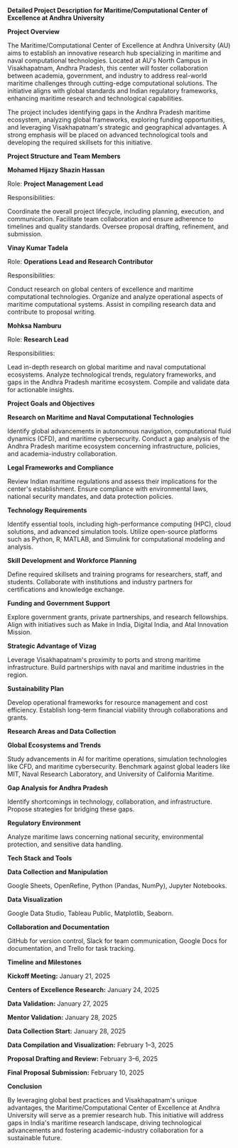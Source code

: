 **Detailed Project Description for Maritime/Computational Center of Excellence at Andhra University**

**Project Overview**

The Maritime/Computational Center of Excellence at Andhra University (AU) aims to establish an innovative research hub specializing in maritime and naval computational technologies. Located at AU's North Campus in Visakhapatnam, Andhra Pradesh, this center will foster collaboration between academia, government, and industry to address real-world maritime challenges through cutting-edge computational solutions. The initiative aligns with global standards and Indian regulatory frameworks, enhancing maritime research and technological capabilities.

The project includes identifying gaps in the Andhra Pradesh maritime ecosystem, analyzing global frameworks, exploring funding opportunities, and leveraging Visakhapatnam's strategic and geographical advantages. A strong emphasis will be placed on advanced technological tools and developing the required skillsets for this initiative.

**Project Structure and Team Members**

**Mohamed Hijazy Shazin Hassan**

Role: **Project Management Lead**

Responsibilities:

Coordinate the overall project lifecycle, including planning, execution, and communication.
Facilitate team collaboration and ensure adherence to timelines and quality standards.
Oversee proposal drafting, refinement, and submission.

**Vinay Kumar Tadela**

Role: **Operations Lead and Research Contributor**

Responsibilities:

Conduct research on global centers of excellence and maritime computational technologies.
Organize and analyze operational aspects of maritime computational systems.
Assist in compiling research data and contribute to proposal writing.

**Mohksa Namburu**

Role: **Research Lead**

Responsibilities:

Lead in-depth research on global maritime and naval computational ecosystems.
Analyze technological trends, regulatory frameworks, and gaps in the Andhra Pradesh maritime ecosystem.
Compile and validate data for actionable insights.

**Project Goals and Objectives**

**Research on Maritime and Naval Computational Technologies**

Identify global advancements in autonomous navigation, computational fluid dynamics (CFD), and maritime cybersecurity.
Conduct a gap analysis of the Andhra Pradesh maritime ecosystem concerning infrastructure, policies, and academia-industry collaboration.

**Legal Frameworks and Compliance**

Review Indian maritime regulations and assess their implications for the center's establishment.
Ensure compliance with environmental laws, national security mandates, and data protection policies.

**Technology Requirements**

Identify essential tools, including high-performance computing (HPC), cloud solutions, and advanced simulation tools.
Utilize open-source platforms such as Python, R, MATLAB, and Simulink for computational modeling and analysis.

**Skill Development and Workforce Planning**

Define required skillsets and training programs for researchers, staff, and students.
Collaborate with institutions and industry partners for certifications and knowledge exchange.

**Funding and Government Support**

Explore government grants, private partnerships, and research fellowships.
Align with initiatives such as Make in India, Digital India, and Atal Innovation Mission.

**Strategic Advantage of Vizag**

Leverage Visakhapatnam's proximity to ports and strong maritime infrastructure.
Build partnerships with naval and maritime industries in the region.

**Sustainability Plan**

Develop operational frameworks for resource management and cost efficiency.
Establish long-term financial viability through collaborations and grants.

**Research Areas and Data Collection**

**Global Ecosystems and Trends**

Study advancements in AI for maritime operations, simulation technologies like CFD, and maritime cybersecurity.
Benchmark against global leaders like MIT, Naval Research Laboratory, and University of California Maritime.

**Gap Analysis for Andhra Pradesh**

Identify shortcomings in technology, collaboration, and infrastructure.
Propose strategies for bridging these gaps.

**Regulatory Environment**

Analyze maritime laws concerning national security, environmental protection, and sensitive data handling.

**Tech Stack and Tools**

**Data Collection and Manipulation**

Google Sheets, OpenRefine, Python (Pandas, NumPy), Jupyter Notebooks.

**Data Visualization**

Google Data Studio, Tableau Public, Matplotlib, Seaborn.

**Collaboration and Documentation**

GitHub for version control, Slack for team communication, Google Docs for documentation, and Trello for task tracking.

**Timeline and Milestones**


**Kickoff Meeting:** January 21, 2025

**Centers of Excellence Research:** January 24, 2025

**Data Validation:** January 27, 2025

**Mentor Validation:** January 28, 2025

**Data Collection Start:** January 28, 2025

**Data Compilation and Visualization:** February 1–3, 2025

**Proposal Drafting and Review:** February 3–6, 2025

**Final Proposal Submission:** February 10, 2025

**Conclusion**

By leveraging global best practices and Visakhapatnam's unique advantages, the Maritime/Computational Center of Excellence at Andhra University will serve as a premier research hub. This initiative will address gaps in India's maritime research landscape, driving technological advancements and fostering academic-industry collaboration for a sustainable future.
